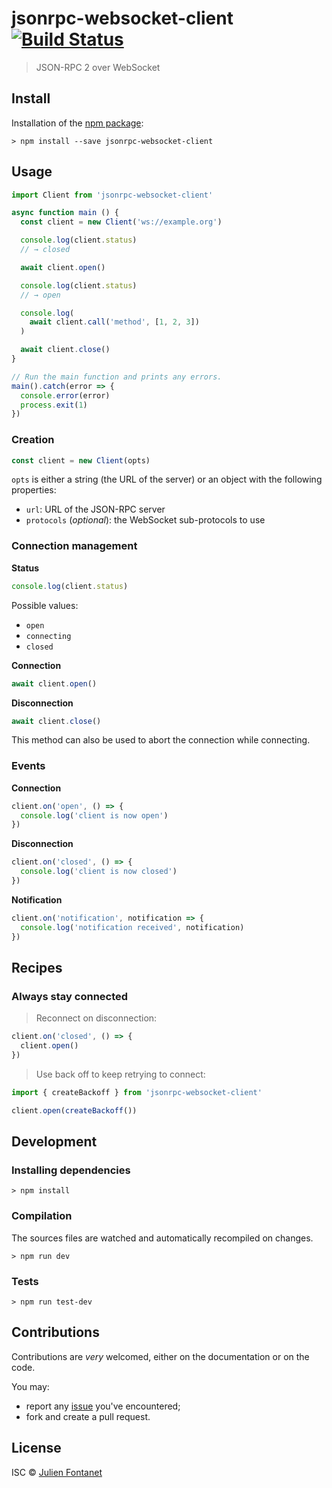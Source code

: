 # jsonrpc-websocket-client [![Build Status](https://travis-ci.org/jsonrpc-websocket-client.png?branch=master)](https://travis-ci.org/jsonrpc-websocket-client)

> JSON-RPC 2 over WebSocket

## Install

Installation of the [npm package](https://npmjs.org/package/jsonrpc-websocket-client):

```
> npm install --save jsonrpc-websocket-client
```

## Usage

```javascript
import Client from 'jsonrpc-websocket-client'

async function main () {
  const client = new Client('ws://example.org')

  console.log(client.status)
  // → closed

  await client.open()

  console.log(client.status)
  // → open

  console.log(
    await client.call('method', [1, 2, 3])
  )

  await client.close()
}

// Run the main function and prints any errors.
main().catch(error => {
  console.error(error)
  process.exit(1)
})
```

### Creation

```js
const client = new Client(opts)
```

`opts` is either a string (the URL of the server) or an object with
the following properties:

- `url`: URL of the JSON-RPC server
- `protocols` (*optional*): the WebSocket sub-protocols to use

### Connection management

**Status**

```js
console.log(client.status)
```

Possible values:

- `open`
- `connecting`
- `closed`

**Connection**

```js
await client.open()
```

**Disconnection**

```js
await client.close()
```

This method can also be used to abort the connection while connecting.

### Events

**Connection**

```js
client.on('open', () => {
  console.log('client is now open')
})
```

**Disconnection**

```js
client.on('closed', () => {
  console.log('client is now closed')
})
```

**Notification**

```js
client.on('notification', notification => {
  console.log('notification received', notification)
})
```

## Recipes

### Always stay connected

> Reconnect on disconnection:

```js
client.on('closed', () => {
  client.open()
})
```

> Use back off to keep retrying to connect:

```js
import { createBackoff } from 'jsonrpc-websocket-client'

client.open(createBackoff())
```

## Development

### Installing dependencies

```
> npm install
```

### Compilation

The sources files are watched and automatically recompiled on changes.

```
> npm run dev
```

### Tests

```
> npm run test-dev
```

## Contributions

Contributions are *very* welcomed, either on the documentation or on
the code.

You may:

- report any [issue](https://github.com/julien-f/jsonrpc-websocket-client/issues)
  you've encountered;
- fork and create a pull request.

## License

ISC © [Julien Fontanet](https://julien.isonoe.net)
